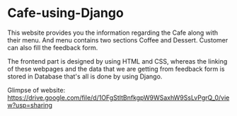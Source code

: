 # Cafe-using-Django
This website provides you the information regarding the Cafe along with their menu. And menu contains two sections Coffee and Dessert. Customer can also fill the feedback form. 

The frontend part is designed by using HTML and CSS, whereas the linking of these webpages and the data that we are getting from feedback form is stored in Database that's all is done by using Django.

Glimpse of website: https://drive.google.com/file/d/1OFgStItBnfkgpW9WSaxhW9SsLvPgrQ_0/view?usp=sharing 
